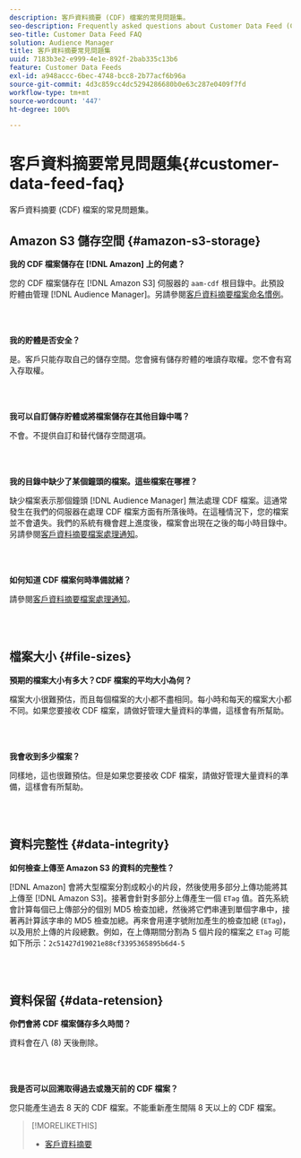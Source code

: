 ```yaml
---
description: 客戶資料摘要 (CDF) 檔案的常見問題集。
seo-description: Frequently asked questions about Customer Data Feed (CDF) files.
seo-title: Customer Data Feed FAQ
solution: Audience Manager
title: 客戶資料摘要常見問題集
uuid: 7183b3e2-e999-4e1e-892f-2bab335c13b6
feature: Customer Data Feeds
exl-id: a948accc-6bec-4748-bcc8-2b77acf6b96a
source-git-commit: 4d3c859cc4dc5294286680b0e63c287e0409f7fd
workflow-type: tm+mt
source-wordcount: '447'
ht-degree: 100%

---
```


# 客戶資料摘要常見問題集{#customer-data-feed-faq}

客戶資料摘要 (CDF) 檔案的常見問題集。

## Amazon S3 儲存空間 {#amazon-s3-storage}

**我的 CDF 檔案儲存在 [!DNL Amazon] 上的何處？**

您的 CDF 檔案儲存在 [!DNL Amazon S3] 伺服器的 `aam-cdf` 根目錄中。此預設貯體由管理 [!DNL Audience Manager]。另請參閱[客戶資料摘要檔案命名慣例](../features/cdf-files.md#cdf-naming-conventions)。

<br> 

**我的貯體是否安全？**

是。客戶只能存取自己的儲存空間。您會擁有儲存貯體的唯讀存取權。您不會有寫入存取權。

<br> 

**我可以自訂儲存貯體或將檔案儲存在其他目錄中嗎？**

不會。不提供自訂和替代儲存空間選項。

<br> 

**我的目錄中缺少了某個鐘頭的檔案。這些檔案在哪裡？**

缺少檔案表示那個鐘頭 [!DNL Audience Manager] 無法處理 CDF 檔案。這通常發生在我們的伺服器在處理 CDF 檔案方面有所落後時。在這種情況下，您的檔案並不會遺失。我們的系統有機會趕上進度後，檔案會出現在之後的每小時目錄中。另請參閱[客戶資料摘要檔案處理通知](../features/cdf-files.md#cdf-file-processing-notifications)。

<br> 

**如何知道 CDF 檔案何時準備就緒？**

請參閱[客戶資料摘要檔案處理通知](../features/cdf-files.md#cdf-file-processing-notifications)。

<br> 

## 檔案大小 {#file-sizes}

**預期的檔案大小有多大？CDF 檔案的平均大小為何？**

檔案大小很難預估，而且每個檔案的大小都不盡相同。每小時和每天的檔案大小都不同。如果您要接收 CDF 檔案，請做好管理大量資料的準備，這樣會有所幫助。

<br> 

**我會收到多少檔案？**

同樣地，這也很難預估。但是如果您要接收 CDF 檔案，請做好管理大量資料的準備，這樣會有所幫助。

<br> 

## 資料完整性 {#data-integrity}

**如何檢查上傳至 Amazon S3 的資料的完整性？**

[!DNL Amazon] 會將大型檔案分割成較小的片段，然後使用多部分上傳功能將其上傳至 [!DNL Amazon S3]。接著會針對多部分上傳產生一個 `ETag` 值。首先系統會計算每個已上傳部分的個別 MD5 檢查加總，然後將它們串連到單個字串中，接著再計算該字串的 MD5 檢查加總。再來會用連字號附加產生的檢查加總 (`ETag`)，以及用於上傳的片段總數。例如，在上傳期間分割為 5 個片段的檔案之 `ETag` 可能如下所示：`2c51427d19021e88cf3395365895b6d4-5`

<br> 

## 資料保留 {#data-retension}

**你們會將 CDF 檔案儲存多久時間？**

資料會在八 (8) 天後刪除。

<br> 

**我是否可以回溯取得過去或幾天前的 CDF 檔案？**

您只能產生過去 8 天的 CDF 檔案。不能重新產生間隔 8 天以上的 CDF 檔案。

>[!MORELIKETHIS]
>
>* [客戶資料摘要](../features/cdf-files.md)

